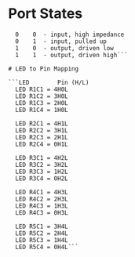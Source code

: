 # Port States

```DDR PORT
  0    0  - input, high impedance
  0    1  - input, pulled up
  1    0  - output, driven low
  1    1  - output, driven high```

# LED to Pin Mapping

```LED        Pin (H/L)
  LED R1C1 = 4H0L
  LED R1C2 = 3H0L
  LED R1C3 = 2H0L
  LED R1C4 = 1H0L

  LED R2C1 = 4H1L
  LED R2C2 = 3H1L
  LED R2C3 = 2H1L
  LED R2C4 = 0H1L

  LED R3C1 = 4H2L
  LED R3C2 = 3H2L
  LED R3C3 = 1H2L
  LED R3C4 = 0H2L

  LED R4C1 = 4H3L
  LED R4C2 = 2H3L
  LED R4C3 = 1H3L
  LED R4C3 = 0H3L

  LED R5C1 = 3H4L
  LED R5C2 = 2H4L
  LED R5C3 = 1H4L
  LED R5C4 = 0H4L```
